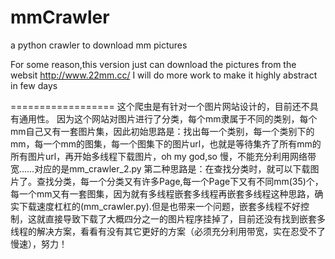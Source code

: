 mmCrawler
=========

a python crawler to download mm pictures

For some reason,this version just can download the pictures from the websit http://www.22mm.cc/
I will do more work to make it highly abstract in few days

==================
这个爬虫是有针对一个图片网站设计的，目前还不具有通用性。
因为这个网站对图片进行了分类，每个mm隶属于不同的类别，每个mm自己又有一套图片集，因此初始思路是：找出每一个类别，每一个类别下的mm，每一个mm的图集，每一个图集下的图片url，也就是等待集齐了所有mm的所有图片url，再开始多线程下载图片，oh my god,so 慢，不能充分利用网络带宽……对应的是mm_crawler_2.py
第二种思路是：在查找分类时，就可以下载图片了。查找分类，每一个分类又有许多Page,每一个Page下又有不同mm(35)个，每一个mm又有一套图集，因为就有多线程嵌套多线程再嵌套多线程这种思路，确实下载速度杠杠的(mm_crawler.py).但是也带来一个问题，嵌套多线程不好控制，这就直接导致下载了大概四分之一的图片程序挂掉了，目前还没有找到嵌套多线程的解决方案，看看有没有其它更好的方案（必须充分利用带宽，实在忍受不了慢速），努力！
